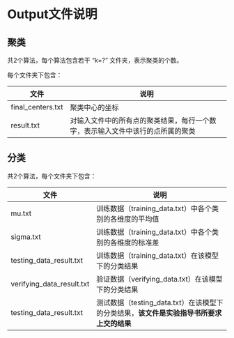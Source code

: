 # Output文件说明



## 聚类

共2个算法，每个算法包含若干 “k=?” 文件夹，表示聚类的个数。

每个文件夹下包含：

| 文件              | 说明                                                         |
| ----------------- | ------------------------------------------------------------ |
| final_centers.txt | 聚类中心的坐标                                               |
| result.txt        | 对输入文件中的所有点的聚类结果，每行一个数字，表示输入文件中该行的点所属的聚类 |



## 分类

共2个算法，每个文件夹下包含：

| 文件                      | 说明                                                         |
| ------------------------- | ------------------------------------------------------------ |
| mu.txt                    | 训练数据（training_data.txt）中各个类别的各维度的平均值      |
| sigma.txt                 | 训练数据（training_data.txt）中各个类别的各维度的标准差      |
| testing_data_result.txt   | 训练数据（training_data.txt）在该模型下的分类结果            |
| verifying_data_result.txt | 验证数据（verifying_data.txt）在该模型下的分类结果           |
| testing_data_result.txt   | 测试数据（testing_data.txt）在该模型下的分类结果，**该文件是实验指导书所要求上交的结果** |

